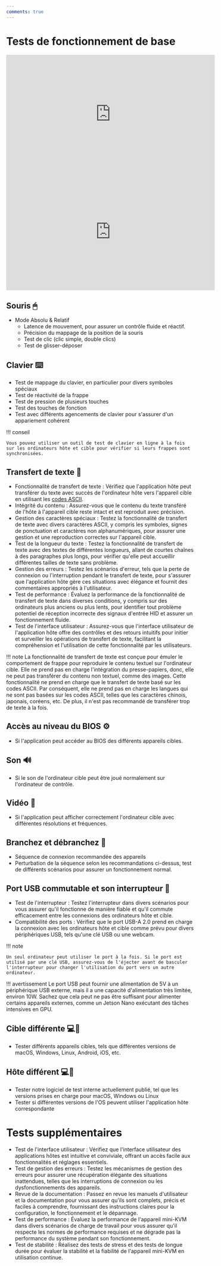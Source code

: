 ```yaml
---
comments: true
---
```


# Tests de fonctionnement de base

<iframe width="560" height="315" src="https://www.youtube.com/embed/m7OpUem0zqY?si=3kHl1kmk6VQRnPu7" title="YouTube video player" frameborder="0" allow="accelerometer; autoplay; clipboard-write; encrypted-media; gyroscope; picture-in-picture; web-share" referrerpolicy="strict-origin-when-cross-origin" allowfullscreen></iframe>

<iframe width="560" height="315" src="https://www.youtube.com/embed/ERzpGtRvP2o?si=2DQrHqk-GhzvvL24" title="YouTube video player" frameborder="0" allow="accelerometer; autoplay; clipboard-write; encrypted-media; gyroscope; picture-in-picture; web-share" referrerpolicy="strict-origin-when-cross-origin" allowfullscreen></iframe>

## Souris 🖱

- Mode Absolu & Relatif
    - Latence de mouvement, pour assurer un contrôle fluide et réactif.
    - Précision du mappage de la position de la souris
    - Test de clic (clic simple, double clics)
    - Test de glisser-déposer

## Clavier ⌨️
- Test de mappage du clavier, en particulier pour divers symboles spéciaux
- Test de réactivité de la frappe
- Test de pression de plusieurs touches
- Test des touches de fonction
- Test avec différents agencements de clavier pour s'assurer d'un appariement cohérent

!!! conseil

    Vous pouvez utiliser un outil de test de clavier en ligne à la fois sur les ordinateurs hôte et cible pour vérifier si leurs frappes sont synchronisées.

## Transfert de texte 📝
- Fonctionnalité de transfert de texte : Vérifiez que l'application hôte peut transférer du texte avec succès de l'ordinateur hôte vers l'appareil cible en utilisant les [codes ASCII](https://theasciicode.com.ar/).
- Intégrité du contenu : Assurez-vous que le contenu du texte transféré de l'hôte à l'appareil cible reste intact et est reproduit avec précision.
- Gestion des caractères spéciaux : Testez la fonctionnalité de transfert de texte avec divers caractères ASCII, y compris les symboles, signes de ponctuation et caractères non alphanumériques, pour assurer une gestion et une reproduction correctes sur l'appareil cible.
- Test de la longueur du texte : Testez la fonctionnalité de transfert de texte avec des textes de différentes longueurs, allant de courtes chaînes à des paragraphes plus longs, pour vérifier qu'elle peut accueillir différentes tailles de texte sans problème.
- Gestion des erreurs : Testez les scénarios d'erreur, tels que la perte de connexion ou l'interruption pendant le transfert de texte, pour s'assurer que l'application hôte gère ces situations avec élégance et fournit des commentaires appropriés à l'utilisateur.
- Test de performance : Évaluez la performance de la fonctionnalité de transfert de texte dans diverses conditions, y compris sur des ordinateurs plus anciens ou plus lents, pour identifier tout problème potentiel de réception incorrecte des signaux d'entrée HID et assurer un fonctionnement fluide.
- Test de l'interface utilisateur : Assurez-vous que l'interface utilisateur de l'application hôte offre des contrôles et des retours intuitifs pour initier et surveiller les opérations de transfert de texte, facilitant la compréhension et l'utilisation de cette fonctionnalité par les utilisateurs.

!!! note
    La fonctionnalité de transfert de texte est conçue pour émuler le comportement de frappe pour reproduire le contenu textuel sur l'ordinateur cible. Elle ne prend pas en charge l'intégration du presse-papiers, donc, elle ne peut pas transférer du contenu non textuel, comme des images. Cette fonctionnalité ne prend en charge que le transfert de texte basé sur les codes ASCII. Par conséquent, elle ne prend pas en charge les langues qui ne sont pas basées sur les codes ASCII, telles que les caractères chinois, japonais, coréens, etc. De plus, il n'est pas recommandé de transférer trop de texte à la fois.

## Accès au niveau du BIOS ⚙️
- Si l'application peut accéder au BIOS des différents appareils cibles.

## Son 🔊
- Si le son de l'ordinateur cible peut être joué normalement sur l'ordinateur de contrôle.

## Vidéo 🎥
- Si l'application peut afficher correctement l'ordinateur cible avec différentes résolutions et fréquences.

## Branchez et débranchez 🔌
- Séquence de connexion recommandée des appareils
- Perturbation de la séquence selon les recommandations ci-dessus, test de différents scénarios pour assurer un fonctionnement normal.

## Port USB commutable et son interrupteur 🔄
- Test de l'interrupteur : Testez l'interrupteur dans divers scénarios pour vous assurer qu'il fonctionne de manière fiable et qu'il commute efficacement entre les connexions des ordinateurs hôte et cible.
- Compatibilité des ports : Vérifiez que le port USB-A 2.0 prend en charge la connexion avec les ordinateurs hôte et cible comme prévu pour divers périphériques USB, tels qu'une clé USB ou une webcam.

!!! note

    Un seul ordinateur peut utiliser le port à la fois. Si le port est utilisé par une clé USB, assurez-vous de l'éjecter avant de basculer l'interrupteur pour changer l'utilisation du port vers un autre ordinateur.

!!! avertissement
    Le port USB peut fournir une alimentation de 5V à un périphérique USB externe, mais il a une capacité d'alimentation très limitée, environ 10W. Sachez que cela peut ne pas être suffisant pour alimenter certains appareils externes, comme un Jetson Nano exécutant des tâches intensives en GPU.

## Cible différente 💻🎯
- Tester différents appareils cibles, tels que différentes versions de macOS, Windows, Linux, Android, iOS, etc.

## Hôte différent 💻👑
- Tester notre logiciel de test interne actuellement publié, tel que les versions prises en charge pour macOS, Windows ou Linux
- Tester si différentes versions de l'OS peuvent utiliser l'application hôte correspondante

# Tests supplémentaires
- Test de l'interface utilisateur : Vérifiez que l'interface utilisateur des applications hôtes est intuitive et conviviale, offrant un accès facile aux fonctionnalités et réglages essentiels.
- Test de gestion des erreurs : Testez les mécanismes de gestion des erreurs pour assurer une récupération élégante des situations inattendues, telles que les interruptions de connexion ou les dysfonctionnements des appareils.
- Revue de la documentation : Passez en revue les manuels d'utilisateur et la documentation pour vous assurer qu'ils sont complets, précis et faciles à comprendre, fournissant des instructions claires pour la configuration, le fonctionnement et le dépannage.
- Test de performance : Évaluez la performance de l'appareil mini-KVM dans divers scénarios de charge de travail pour vous assurer qu'il respecte les normes de performance requises et ne dégrade pas la performance du système pendant son fonctionnement.
- Test de stabilité : Réalisez des tests de stress et des tests de longue durée pour évaluer la stabilité et la fiabilité de l'appareil mini-KVM en utilisation continue.
